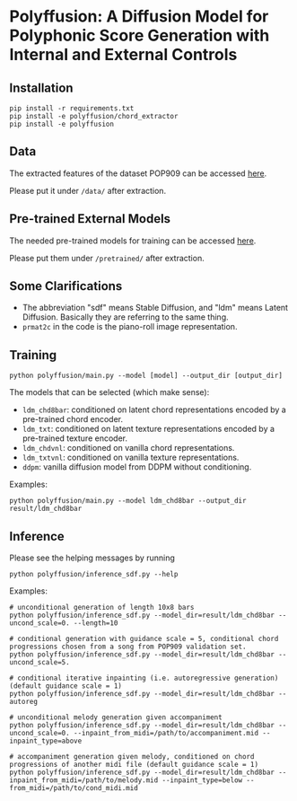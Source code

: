 # Polyffusion: A Diffusion Model for Polyphonic Score Generation with Internal and External Controls

## Installation

```shell
pip install -r requirements.txt
pip install -e polyffusion/chord_extractor
pip install -e polyffusion
```

## Data
The extracted features of the dataset POP909 can be accessed [here](https://yukisaki-my.sharepoint.com/:u:/g/personal/aik2_yukisaki_io/EdUovlRZvExJrGatAR8BlTsBDC8udJiuhnIimPuD2PQ3FQ?e=WwD7Dl).

Please put it under `/data/` after extraction.

## Pre-trained External Models 
The needed pre-trained models for training can be accessed [here](https://yukisaki-my.sharepoint.com/:u:/g/personal/aik2_yukisaki_io/Eca406YwV1tMgwHdoepC7G8B5l-4GRBGv7TzrI9OOg3eIA?e=uecJdU).

Please put them under `/pretrained/` after extraction.

## Some Clarifications

- The abbreviation "sdf" means Stable Diffusion, and "ldm" means Latent Diffusion. Basically they are referring to the same thing.
- `prmat2c` in the code is the piano-roll image representation.

## Training

```shell
python polyffusion/main.py --model [model] --output_dir [output_dir]
```

The models that can be selected (which make sense):
- `ldm_chd8bar`: conditioned on latent chord representations encoded by a pre-trained chord encoder.
- `ldm_txt`: conditioned on latent texture representations encoded by a pre-trained texture encoder.
- `ldm_chdvnl`: conditioned on vanilla chord representations.
- `ldm_txtvnl`: conditioned on vanilla texture representations.
- `ddpm`: vanilla diffusion model from DDPM without conditioning.

Examples:
```shell
python polyffusion/main.py --model ldm_chd8bar --output_dir result/ldm_chd8bar
```

## Inference

Please see the helping messages by running
```shell
python polyffusion/inference_sdf.py --help
```

Examples:
```shell
# unconditional generation of length 10x8 bars
python polyffusion/inference_sdf.py --model_dir=result/ldm_chd8bar --uncond_scale=0. --length=10

# conditional generation with guidance scale = 5, conditional chord progressions chosen from a song from POP909 validation set.
python polyffusion/inference_sdf.py --model_dir=result/ldm_chd8bar --uncond_scale=5.

# conditional iterative inpainting (i.e. autoregressive generation) (default guidance scale = 1)
python polyffusion/inference_sdf.py --model_dir=result/ldm_chd8bar --autoreg

# unconditional melody generation given accompaniment
python polyffusion/inference_sdf.py --model_dir=result/ldm_chd8bar --uncond_scale=0. --inpaint_from_midi=/path/to/accompaniment.mid --inpaint_type=above

# accompaniment generation given melody, conditioned on chord progressions of another midi file (default guidance scale = 1)
python polyffusion/inference_sdf.py --model_dir=result/ldm_chd8bar --inpaint_from_midi=/path/to/melody.mid --inpaint_type=below --from_midi=/path/to/cond_midi.mid
```
